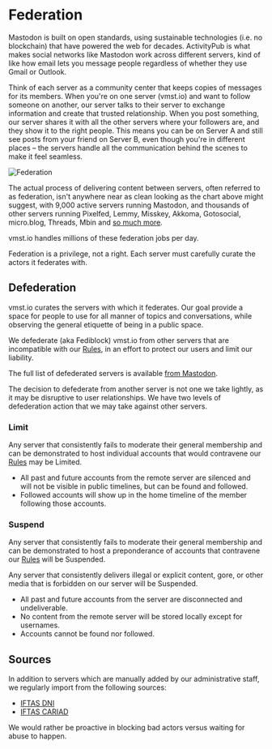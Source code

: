 # Federation

Mastodon is built on open standards, using sustainable technologies (i.e. no blockchain) that have powered the web for decades.
ActivityPub is what makes social networks like Mastodon work across different servers, kind of like how email lets you message people regardless of whether they use Gmail or Outlook.

Think of each server as a community center that keeps copies of messages for its members.
When you're on one server (vmst.io) and want to follow someone on another, our server talks to their server to exchange information and create that trusted relationship.
When you post something, our server shares it with all the other servers where your followers are, and they show it to the right people.
This means you can be on Server A and still see posts from your friend on Server B, even though you're in different places – the servers handle all the communication behind the scenes to make it feel seamless.

![Federation](/federation.png)

The actual process of delivering content between servers, often referred to as federation, isn't anywhere near as clean looking as the chart above might suggest, with 9,000 active servers running Mastodon, and thousands of other servers running Pixelfed, Lemmy, Misskey, Akkoma, Gotosocial, micro.blog, Threads, Mbin and [so much more](https://fedidb.org/software).

vmst.io handles millions of these federation jobs per day.

Federation is a privilege, not a right.
Each server must carefully curate the actors it federates with.

## Defederation

vmst.io curates the servers with which it federates.
Our goal provide a space for people to use for all manner of topics and conversations, while observing the general etiquette of being in a public space.

We defederate (aka Fediblock) vmst.io from other servers that are incompatible with our [Rules](/rules), in an effort to protect our users and limit our liability.

The full list of defederated servers is available [from Mastodon](https://vmst.io/about).

The decision to defederate from another server is not one we take lightly, as it may be disruptive to user relationships.
We have two levels of defederation action that we may take against other servers.

### Limit

Any server that consistently fails to moderate their general membership and can be demonstrated to host individual accounts that would contravene our [Rules](/rules) may be Limited.

- All past and future accounts from the remote server are silenced and will not be visible in public timelines, but can be found and followed.
- Followed accounts will show up in the home timeline of the member following those accounts.

### Suspend

Any server that consistently fails to moderate their general membership and can be demonstrated to host a preponderance of accounts that contravene our [Rules](/rules) will be Suspended.

Any server that consistently delivers illegal or explicit content, gore, or other media that is forbidden on our server will be Suspended.

- All past and future accounts from the server are disconnected and undeliverable.
- No content from the remote server will be stored locally except for usernames.
- Accounts cannot be found nor followed.

## Sources

In addition to servers which are manually added by our administrative staff, we regularly import from the following sources:

- [IFTAS DNI](https://connect.iftas.org/library/iftas-documentation/iftas-dni-list/)
- [IFTAS CARIAD](https://cariad.fedicheck.iftas.org/)

We would rather be proactive in blocking bad actors versus waiting for abuse to happen.
